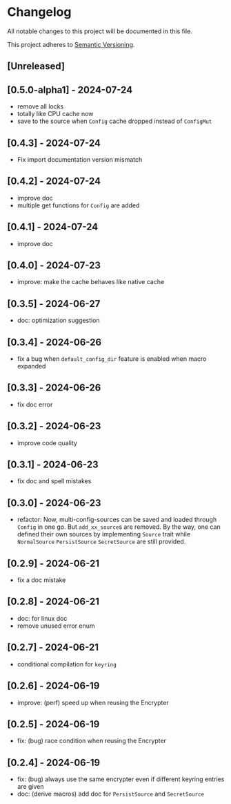 # Changelog

All notable changes to this project will be documented in this file.

This project adheres to [Semantic Versioning](https://semver.org).

<!--
Note: In this file, do not use the hard wrap in the middle of a sentence for compatibility with GitHub comment style markdown rendering.
-->

## [Unreleased]
## [0.5.0-alpha1] - 2024-07-24

- remove all locks
- totally like CPU cache now
- save to the source when `Config` cache dropped instead of `ConfigMut`

## [0.4.3] - 2024-07-24

- Fix import documentation version mismatch

## [0.4.2] - 2024-07-24

- improve doc
- multiple get functions for `Config` are added

## [0.4.1] - 2024-07-24

- improve doc

## [0.4.0] - 2024-07-23

- improve: make the cache behaves like native cache

## [0.3.5] - 2024-06-27

- doc: optimization suggestion

## [0.3.4] - 2024-06-26

- fix a bug when `default_config_dir` feature is enabled when macro expanded

## [0.3.3] - 2024-06-26

- fix doc error

## [0.3.2] - 2024-06-23

- improve code quality

## [0.3.1] - 2024-06-23

- fix doc and spell mistakes

## [0.3.0] - 2024-06-23

- refactor: Now, multi-config-sources can be saved and loaded through `Config` in one go. But `add_xx_source`s are removed. By the way, one can defined their own sources by implementing `Source` trait while `NormalSource` `PersistSource` `SecretSource` are still provided.

## [0.2.9] - 2024-06-21

- fix a doc mistake

## [0.2.8] - 2024-06-21

- doc: for linux doc
- remove unused error enum

## [0.2.7] - 2024-06-21

- conditional compilation for `keyring`

## [0.2.6] - 2024-06-19

- improve: (perf) speed up when reusing the Encrypter

## [0.2.5] - 2024-06-19

- fix: (bug) race condition when reusing the Encrypter

## [0.2.4] - 2024-06-19

- fix: (bug) always use the same encrypter even if different keyring entries are given
- doc: (derive macros) add doc for `PersistSource` and `SecretSource`
